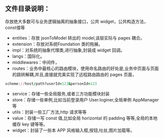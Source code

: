 ## 文件目录说明：
存放绝大多数可与业务逻辑抽离的抽象接口，公共 widget，公共构造方法，const值等

* entities：存放 jsonToModel 转出的 model,该层实际与 pages 耦合。
* extension：存放对系统Foundation 类的拖展。
* impl：对系统的抽象代理类,进行抽象,封装成 widget 回调。
* langs：国际化。
* middlewares：中间件，
* routes：业务中最核心的路由模块，使用命名路由的好处是,业务中页面与页面的跳转解耦,并且,直接就完美实现了远程路由路由的 pages 页面，
```ruby
scheme://host/path?userId=123&personId=123
```
* service：存储一些全局服务,或者三方功能模块封装
* store：存储一些单例,比如当前登录用户 User.loginer,全局单例 AppManager 等
* utils：封装一些工厂方法,http 请求等等
* value：存储一写 const 值,比如全局 horizontal 的 padding 等等,全局的本地缓存 key 键等等。
* widget：封装了一些本 APP 风格输入框,按钮,吐丝,图片加载等。